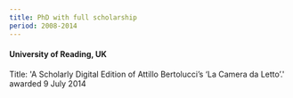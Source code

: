 ```yaml
---
title: PhD with full scholarship
period: 2008-2014
---
```

#### University of Reading, UK
Title: 'A Scholarly Digital Edition of Attillo Bertolucci’s ‘La Camera da Letto’.'\
awarded 9 July 2014
